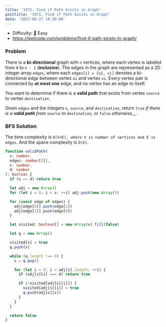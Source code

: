 ```yaml
---
title: '1971. Find if Path Exists in Graph'
posttitle: '1971. Find if Path Exists in Graph'
date: '2023-08-27 18:30:00'
---
```


- Difficulty: 🍰 Easy
- https://leetcode.com/problems/find-if-path-exists-in-graph/

### Problem

There is a **bi-directional** graph with `n` vertices, where each vertex is labeled from `0` to `n - 1` (**inclusive**). The edges in the graph are represented as a 2D integer array `edges`, where each `edges[i] = [ui, vi]` denotes a bi-directional edge between vertex `ui` and vertex `vi`. Every vertex pair is connected by **at most one** edge, and no vertex has an edge to itself.

You want to determine if there is a **valid path** that exists from vertex `source` to vertex `destination`.

Given `edges` and the integers `n`, `source`, and `destination`, return `true` _if there is a **valid path** from_ `source` _to_ `destination`_, or_ `false` _otherwise\_\_._

### BFS Solution

The time complexity is `O(V+E), where V is number of vertices and E is edges`. And the space complexity is `O(V)`.

```ts
function validPath(
  v: number,
  edges: number[][],
  s: number,
  d: number
): boolean {
  if (s == d) return true

  let adj = new Array()
  for (let i = 0; i < v; ++i) adj.push(new Array())

  for (const edge of edges) {
    adj[edge[0]].push(edge[1])
    adj[edge[1]].push(edge[0])
  }

  let visited: boolean[] = new Array(v).fill(false)

  let q = new Array()

  visited[s] = true
  q.push(s)

  while (q.length !== 0) {
    s = q.pop()

    for (let i = 0; i < adj[s].length; ++i) {
      if (adj[s][i] === d) return true

      if (!visited[adj[s][i]]) {
        visited[adj[s][i]] = true
        q.push(adj[s][i])
      }
    }
  }

  return false
}
```
